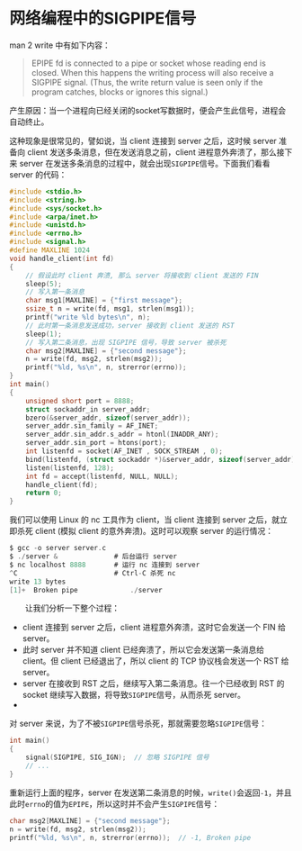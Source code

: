 # 网络编程中的SIGPIPE信号

man 2 write 中有如下内容：

> EPIPE  fd is connected to a pipe or socket whose reading end is closed.  When this happens the writing process will also receive a SIGPIPE signal.  (Thus, the write return value is seen only if the program catches, blocks or ignores this signal.)

产生原因：当一个进程向已经关闭的socket写数据时，便会产生此信号，进程会自动终止。



这种现象是很常见的，譬如说，当 client 连接到 server 之后，这时候 server 准备向 client 发送多条消息，但在发送消息之前，client 进程意外奔溃了，那么接下来 server 在发送多条消息的过程中，就会出现`SIGPIPE`信号。下面我们看看 server 的代码：



```c
#include <stdio.h>
#include <string.h>
#include <sys/socket.h>
#include <arpa/inet.h>
#include <unistd.h>
#include <errno.h>
#include <signal.h>
#define MAXLINE 1024
void handle_client(int fd)
{
    // 假设此时 client 奔溃, 那么 server 将接收到 client 发送的 FIN
    sleep(5);
    // 写入第一条消息
    char msg1[MAXLINE] = {"first message"}; 
    ssize_t n = write(fd, msg1, strlen(msg1));
    printf("write %ld bytes\n", n);
    // 此时第一条消息发送成功，server 接收到 client 发送的 RST
    sleep(1); 
    // 写入第二条消息，出现 SIGPIPE 信号，导致 server 被杀死
    char msg2[MAXLINE] = {"second message"};
    n = write(fd, msg2, strlen(msg2));
    printf("%ld, %s\n", n, strerror(errno));
}
int main()
{
    unsigned short port = 8888;
    struct sockaddr_in server_addr;
    bzero(&server_addr, sizeof(server_addr));
    server_addr.sin_family = AF_INET;
    server_addr.sin_addr.s_addr = htonl(INADDR_ANY);
    server_addr.sin_port = htons(port);
    int listenfd = socket(AF_INET , SOCK_STREAM , 0);
    bind(listenfd, (struct sockaddr *)&server_addr, sizeof(server_addr));
    listen(listenfd, 128);
    int fd = accept(listenfd, NULL, NULL);
    handle_client(fd);
    return 0;
}
```



我们可以使用 Linux 的 nc 工具作为 client，当 client 连接到 server 之后，就立即杀死 client (模拟 client 的意外奔溃)。这时可以观察 server 的运行情况：

```c
$ gcc -o server server.c 
$ ./server &              # 后台运行 server
$ nc localhost 8888       # 运行 nc 连接到 server
^C                        # Ctrl-C 杀死 nc
write 13 bytes
[1]+  Broken pipe             ./server
```



　　让我们分析一下整个过程：

- client 连接到 server 之后，client 进程意外奔溃，这时它会发送一个 FIN 给 server。
- 此时 server 并不知道 client 已经奔溃了，所以它会发送第一条消息给 client。但 client 已经退出了，所以 client 的 TCP 协议栈会发送一个 RST 给 server。
- server 在接收到 RST 之后，继续写入第二条消息。往一个已经收到 RST 的 socket 继续写入数据，将导致`SIGPIPE`信号，从而杀死 server。
- 

对 server 来说，为了不被`SIGPIPE`信号杀死，那就需要忽略`SIGPIPE`信号：

```c
int main()
{
    signal(SIGPIPE, SIG_IGN);  // 忽略 SIGPIPE 信号
    // ...
}
```



重新运行上面的程序，server 在发送第二条消息的时候，`write()`会返回`-1`，并且此时`errno`的值为`EPIPE`，所以这时并不会产生`SIGPIPE`信号：

```c
char msg2[MAXLINE] = {"second message"};
n = write(fd, msg2, strlen(msg2));
printf("%ld, %s\n", n, strerror(errno));  // -1, Broken pipe
```

